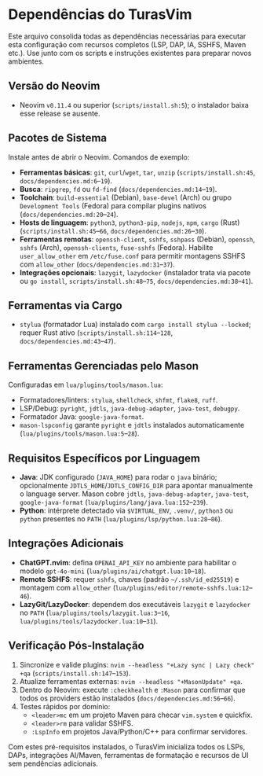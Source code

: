 # Dependências do TurasVim

Este arquivo consolida todas as dependências necessárias para executar esta configuração com recursos completos (LSP, DAP, IA, SSHFS, Maven etc.). Use junto com os scripts e instruções existentes para preparar novos ambientes.

## Versão do Neovim
- Neovim `v0.11.4` ou superior (`scripts/install.sh:5`); o instalador baixa esse release se ausente.

## Pacotes de Sistema
Instale antes de abrir o Neovim. Comandos de exemplo:

- **Ferramentas básicas**: `git`, `curl`/`wget`, `tar`, `unzip` (`scripts/install.sh:45`, `docs/dependencies.md:6`–`19`).
- **Busca**: `ripgrep`, `fd` ou `fd-find` (`docs/dependencies.md:14`–`19`).
- **Toolchain**: `build-essential` (Debian), `base-devel` (Arch) ou grupo `Development Tools` (Fedora) para compilar plugins nativos (`docs/dependencies.md:20`–`24`).
- **Hosts de linguagem**: `python3`, `python3-pip`, `nodejs`, `npm`, `cargo` (Rust) (`scripts/install.sh:45`–`66`, `docs/dependencies.md:26`–`30`).
- **Ferramentas remotas**: `openssh-client`, `sshfs`, `sshpass` (Debian), `openssh`, `sshfs` (Arch), `openssh-clients`, `fuse-sshfs` (Fedora). Habilite `user_allow_other` em `/etc/fuse.conf` para permitir montagens SSHFS com `allow_other` (`docs/dependencies.md:31`–`37`).
- **Integrações opcionais**: `lazygit`, `lazydocker` (instalador trata via pacote ou `go install`, `scripts/install.sh:48`–`75`, `docs/dependencies.md:38`–`41`).

## Ferramentas via Cargo
- `stylua` (formatador Lua) instalado com `cargo install stylua --locked`; requer Rust ativo (`scripts/install.sh:114`–`128`, `docs/dependencies.md:43`–`47`).

## Ferramentas Gerenciadas pelo Mason
Configuradas em `lua/plugins/tools/mason.lua`:
- Formatadores/linters: `stylua`, `shellcheck`, `shfmt`, `flake8`, `ruff`.
- LSP/Debug: `pyright`, `jdtls`, `java-debug-adapter`, `java-test`, `debugpy`.
- Formatador Java: `google-java-format`.
- `mason-lspconfig` garante `pyright` e `jdtls` instalados automaticamente (`lua/plugins/tools/mason.lua:5`–`28`).

## Requisitos Específicos por Linguagem
- **Java**: JDK configurado (`JAVA_HOME`) para rodar o `java` binário; opcionalmente `JDTLS_HOME`/`JDTLS_CONFIG_DIR` para apontar manualmente o language server. Mason cobre `jdtls`, `java-debug-adapter`, `java-test`, `google-java-format` (`lua/plugins/lang/java.lua:152`–`239`).
- **Python**: intérprete detectado via `$VIRTUAL_ENV`, `.venv/`, `python3` ou `python` presentes no `PATH` (`lua/plugins/lsp/python.lua:28`–`86`).

## Integrações Adicionais
- **ChatGPT.nvim**: defina `OPENAI_API_KEY` no ambiente para habilitar o modelo `gpt-4o-mini` (`lua/plugins/ai/chatgpt.lua:10`–`18`).
- **Remote SSHFS**: requer `sshfs`, chaves (padrão `~/.ssh/id_ed25519`) e montagem com `allow_other` (`lua/plugins/editor/remote-sshfs.lua:12`–`46`).
- **LazyGit/LazyDocker**: dependem dos executáveis `lazygit` e `lazydocker` no `PATH` (`lua/plugins/tools/lazygit.lua:3`–`16`, `lua/plugins/tools/lazydocker.lua:10`–`31`).

## Verificação Pós-Instalação
1. Sincronize e valide plugins: `nvim --headless "+Lazy sync | Lazy check" +qa` (`scripts/install.sh:147`–`153`).
2. Atualize ferramentas externas: `nvim --headless "+MasonUpdate" +qa`.
3. Dentro do Neovim: execute `:checkhealth` e `:Mason` para confirmar que todos os providers estão instalados (`docs/dependencies.md:56`–`66`).
4. Testes rápidos por domínio:
   - `<leader>mc` em um projeto Maven para checar `vim.system` e quickfix.
   - `<leader>rm` para validar SSHFS.
   - `:LspInfo` em projetos Java/Python/C++ para confirmar servidores.

Com estes pré-requisitos instalados, o TurasVim inicializa todos os LSPs, DAPs, integrações AI/Maven, ferramentas de formatação e recursos de UI sem pendências adicionais.
